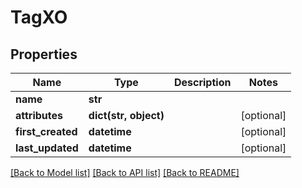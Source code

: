 # TagXO

## Properties
Name | Type | Description | Notes
------------ | ------------- | ------------- | -------------
**name** | **str** |  | 
**attributes** | **dict(str, object)** |  | [optional] 
**first_created** | **datetime** |  | [optional] 
**last_updated** | **datetime** |  | [optional] 

[[Back to Model list]](../README.md#documentation-for-models) [[Back to API list]](../README.md#documentation-for-api-endpoints) [[Back to README]](../README.md)

